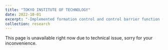 ```yaml
---
title: "TOKYO INSTITUTE OF TECHNOLOGY"
date: 2022-10-01
excerpt: "-Implemented formation control and control barrier function (CBF) to synchronize drone swarm while interacting with human. <br/> -Developed a virtual reality interface using Unity to receive command execution from human operator’s hand movement and receive feedback visualization through a head-mounted display. <br/> -Conducted individual research project under the supervision of Assoc. Prof. Takeshi Hatanaka."
collection: research
---
```

This page is unavailable right now due to technical issue, sorry for your inconvenience.